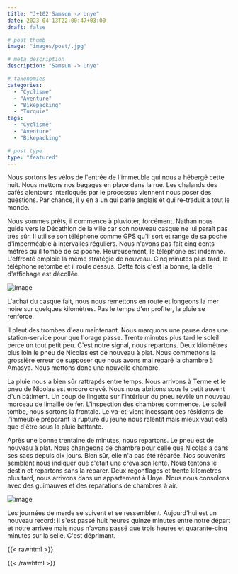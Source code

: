 ```yaml
---
title: "J+102 Samsun -> Unye"
date: 2023-04-13T22:00:47+03:00
draft: false

# post thumb
image: "images/post/.jpg"

# meta description
description: "Samsun -> Unye"

# taxonomies
categories:
  - "Cyclisme" 
  - "Aventure" 
  - "Bikepacking"
  - "Turquie" 
tags:
  - "Cyclisme" 
  - "Aventure" 
  - "Bikepacking" 

# post type
type: "featured"
---
```


Nous sortons les vélos de l'entrée de l'immeuble qui nous a hébergé cette nuit. Nous mettons nos bagages en place dans la rue. Les chalands des cafés alentours interloqués par le processus viennent nous poser des questions. Par chance, il y en a un qui parle anglais et qui re-traduit à tout le monde. 

Nous sommes prêts, il commence à pluvioter, forcément. Nathan nous guide vers le Décathlon de la ville car son nouveau casque ne lui paraît pas très sûr. Il utilise son téléphone comme GPS qu'il sort et range de sa poche d'imperméable à intervalles réguliers. Nous n'avons pas fait cinq cents mètres qu'il tombe de sa poche. Heureusement, le téléphone est indemne. L'effronté emploie la même stratégie de nouveau. Cinq minutes plus tard, le téléphone retombe et il roule dessus. Cette fois c'est la bonne, la dalle d'affichage est décollée. 

![image](../../images/post/unye_tel.jpg)

L'achat du casque fait, nous nous remettons en route et longeons la mer noire sur quelques kilomètres. Pas le temps d'en profiter, la pluie se renforce. 

Il pleut des trombes d'eau maintenant. Nous marquons une pause dans une station-service pour que l'orage passe. Trente minutes plus tard le soleil perce un tout petit peu. C'est notre signal, nous repartons. Deux kilomètres plus loin le pneu de Nicolas est de nouveau à plat. Nous commettons la grossière erreur de supposer que nous avons mal réparé la chambre à Amasya. Nous mettons donc une nouvelle chambre. 

La pluie nous a bien sûr rattrapés entre temps. Nous arrivons à Terme et le pneu de Nicolas est encore crevé. Nous nous abritons sous le petit auvent d'un bâtiment. Un coup de lingette sur l'intérieur du pneu révèle un nouveau morceau de limaille de fer. L'inspection des chambres commence. Le soleil tombe, nous sortons la frontale. Le va-et-vient incessant des résidents de l'immeuble préparant la rupture du jeune nous ralentit mais mieux vaut cela que d'être sous la pluie battante. 

Après une bonne trentaine de minutes, nous repartons. Le pneu est de nouveau à plat. Nous changeons de chambre pour celle que Nicolas a dans ses sacs depuis dix jours. Bien sûr, elle n'a pas été réparée. Nos souvenirs semblent nous indiquer que c'était une crevaison lente. Nous tentons le destin et repartons sans la réparer. Deux regonflages et trente kilomètres plus tard, nous arrivons dans un appartement à Unye. Nous nous consolons avec des guimauves et des réparations de chambres à air. 

![image](../../images/post/unye_feu.jpg)

Les journées de merde se suivent et se ressemblent. Aujourd'hui est un nouveau record: il s'est passé huit heures quinze minutes entre notre départ et notre arrivée mais nous n'avons passé que trois heures et quarante-cinq minutes sur la selle. C'est déprimant. 

{{< rawhtml >}} 
<div class="strava-embed-placeholder" data-embed-type="activity" data-embed-id="8885081145"></div><script src="https://strava-embeds.com/embed.js"></script>
{{< /rawhtml >}}
